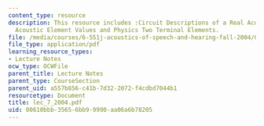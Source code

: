 ```yaml
---
content_type: resource
description: This resource includes :Circuit Descriptions of a Real Acoustic System,
  Acoustic Element Values and Physics Two Terminal Elements.
file: /media/courses/6-551j-acoustics-of-speech-and-hearing-fall-2004/00610bbb35656bb99990aa06a6b78205_lec_7_2004.pdf
file_type: application/pdf
learning_resource_types:
- Lecture Notes
ocw_type: OCWFile
parent_title: Lecture Notes
parent_type: CourseSection
parent_uid: a557b856-c41b-7d32-2072-f4cdbd7044b1
resourcetype: Document
title: lec_7_2004.pdf
uid: 00610bbb-3565-6bb9-9990-aa06a6b78205
---
```

